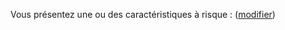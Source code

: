 Vous présentez une ou des caractéristiques à risque : <strong class="nom-caracteristiques-a-risques"></strong> (<a href="sante" data-navigo>modifier</a>)
